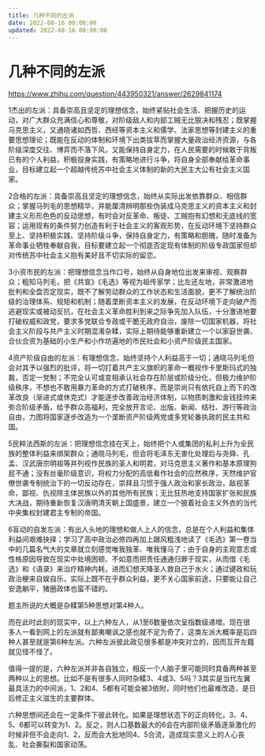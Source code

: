 ```yaml
---
title: 几种不同的左派
date: 2022-08-16 00:00:00
updated: 2022-08-16 00:00:00
---
```


# 几种不同的左派

https://www.zhihu.com/question/443950321/answer/2629841174

1杰出的左派：具备崇高且坚定的理想信念，始终紧贴社会生活、把握历史的运动，对广大群众充满信心和尊敬，对阶级敌人和内部工贼无比狠决和残忍；既掌握马克思主义，又通晓诸如西哲、西经等资本主义和儒学、法家思想等封建主义的重要思想理论；既能在反动的体制和环境下出类拔萃而掌握大量政治经济资源，与各阶级深度交往、博弈而不落下风，又能保持自身定力，在人民需要的时候敢于背叛已有的个人利益，积极投身实践，有策略地进行斗争，将自身全部奉献给革命事业，目标建立起一个超越传统苏中社会主义体制的新的大民主大公有社会主义国家。

2合格的左派：具备崇高且坚定的理想信念，始终从实际出发依靠群众、相信群众；掌握马列毛的思想精华，并能厘清辨明那些伪装成马克思主义的资本主义和封建主义形形色色的反动思想，有时会对反革命、叛徒、工贼抱有幻想和无底线的宽容；运用现有的条件努力创造有利于社会主义的客观形势，在反动环境下坚持群众至上、坚持积极实践、坚持阶级斗争，保持自身定力，有策略和胆魄，随时准备为革命事业牺牲奉献自我，目标要建立起一个彻底否定现有体制的阶级专政国家但却对传统苏中社会主义抱有美好且不切实际的留恋。

3小资市民的左派：把理想信念当作口号，始终从自身地位出发来审视、观察群众；粗知马列毛，把《共宣》《毛选》等视为祖传家学；比左还左地，非常激进地批判和全盘否定现实，既不了解劳动群众的工作状态和生活面貌，更不了解统治阶级的治理体系、规矩和机制；随着垄断资本主义的发展，在反动环境下走向破产而逃避现实或被动反抗，在社会主义革命胜利到来之际争先加入队伍，十分激进地要打破权威和政党，要求多党联合专政或干脆无政府自治，废除一切国家机器，将社会主义阶段与共产主义时期混淆杂糅，实际上期待能够重新建立一个以家庭世袭、合伙合资为基础的小生产和小作坊遍地的市民社会和小资产阶级民主国家。

4资产阶级自由的左派：有理想信念，始终坚持个人利益高于一切；通晓马列毛但会对其予以强烈的批评，将一切打着共产主义旗帜的革命一概视作卡里斯玛式的独裁，否定一党制；不完全认可或变相承认社会存在阶层或阶级分化，但极力维护阶级秩序，不想也不敢用暴力革命的方式打破秩序，而是崇尚只有依托自上而下的改革改良（渐进式或休克式）才能逐步改善政治经济体制，以物质刺激和金钱挂帅来弥合阶级矛盾，给予群众高福利，完全放开言论、出版、新闻、结社、游行等政治自由，力图将国家逐步改造为一个垄断资产阶级两党或多党轮番执政的民主共和国。

5民粹法西斯的左派：把理想信念挂在天上，始终把个人或集团的私利上升为全民族的整体利益来绑架群众；通晓马列毛，但会将毛泽东无害化处理后与尧舜、孔孟、汉武唐宗明祖等并列视作民族的圣人和明君，对马克思主义著作和基本原理狗屁不通；没有丝毫阶级意识，将权力分配的高低看作社会的应然秩序，天然维护官僚世袭专制统治下的一切反动存在，崇拜且习惯于强人政治和家长政治，敌视革命，鄙视、仇视除主体民族以外的其他所有民族；无比狂热地支持国家扩张和民族大决战，期待重新恢复汉唐明清天朝上国盛景，建立一个披着社会主义外衣的当代中央集权封建君主专制的帝国。

6盲动的自发左派：有出人头地的理想和做人上人的信念，总是在个人利益和集体利益间艰难抉择；学习了高中政治必修四再加上跟风粗浅地读了《毛选》第一卷当中的几篇名气大的文章就立刻感觉唯我独革、唯我懂马了；由于自身的主观意志或性格原因导致在现实中处境困顿、不如意而把责任通通归罪于现实，从而借《毛选》和《语录》来治疗精神内耗，进而幻想天降圣人救自己于水火；通过键政和玩政治梗来自娱自乐，实际上既不在乎群众利益，更不关心国家前途，只要能让自己安逸躺平，猪圈政体也蛮不错的。

题主所说的大概是杂糅第5种思想对第4种人。

而在此时此刻的现实中，以上六种左人，从1至6数量依次呈指数级递增。现在很多人一看到网上的左派就有鄙夷嘲讽之感也就不足为奇了，这类左派大概率是后四种人甚至就是第6种左派。六种左派彼此政见很多都是冲突对立的，因而互开左籍就见怪不怪了。

值得一提的是，六种左派并非各自独立，相反一个人脑子里可能同时具备两种甚至两种以上的思想。比如不是有很多人同时杂糅3、4或3、5吗？3其实是当代左翼最具活力的中间派，1、2和4、5都有可能会被3依附，同时他们也最难改造，是日后修正主义滋生的主要群体。

六种思想间还会在一定条件下彼此转化。如果是理想状态下的正向转化，3、4、5、6都可以转变为1、2。反之，则人口基数最大的6会在内部阶级矛盾逐渐激化的时候非但不会走向1、2，反而会大批地同4、5合流，造成现实意义上的人心丧乱、社会撕裂和国家动荡。

